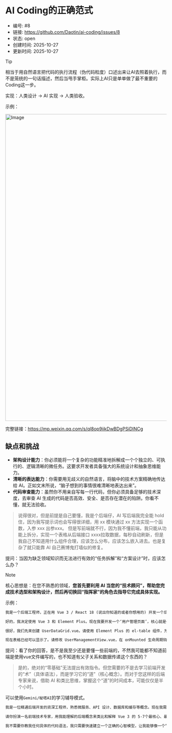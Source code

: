 # AI Coding的正确范式

- 编号: #8
- 链接: https://github.com/Daotin/ai-coding/issues/8
- 状态: open
- 创建时间: 2025-10-27
- 更新时间: 2025-10-27
> [!TIP]
> 相当于用自然语言把代码的执行流程（伪代码粒度）口述出来让AI去照着执行，而不是笼统的一句话描述，然后当甩手掌柜。实际上AI只是单单做了最不重要的Coding这一步。
> 
> 实现：人类设计 -> AI 实现 -> 人类验收。


示例：

<img width="1080" height="960" alt="Image" src="https://github.com/user-attachments/assets/ef589146-8649-4917-b39e-431c5a405a69" />

完整链接：https://mp.weixin.qq.com/s/ql8op9iikDwBDgPSiDlNCg

## 缺点和挑战

- **架构设计能力**：你必须能将一个复杂的功能精准地拆解成一个个独立的、可执行的、逻辑清晰的微任务。这要求开发者具备强大的系统设计和抽象思维能力。
- **清晰的表达能力**：你需要用无歧义的自然语言，将脑中的技术方案精确地传达给 AI。正如文末所说，“脑子想到的事情很难清晰地表达出来”。
- **代码审查能力**：虽然你不用亲自写每一行代码，但你必须具备足够的技术深度，去审查 AI 生成的代码是否高效、安全、是否存在潜在的陷阱。你看不懂，就无法验收。

> 说得很对，但是前提是自己要懂，我是个后端仔，AI 写后端我完全能 hold 住，因为我写提示词也会写得很详细，用 xx 模块通过 xx 方法实现一个函数，入参 xxx 出参xxx。  但是写前端就不行，因为我不懂前端，我只能从功能上拆分，实现一个表格从后端接口 xxxx拉取数据，每秒自动刷新，但是我自己不知道用什么组件合理，应该怎么分布，应该怎么嵌入进去。也是复杂了就只能靠 AI 自己赛博鬼打墙似的修复。
> 

提问：当因为缺乏领域知识而无法进行有效的“任务拆解”和“方案设计”时，应该怎么办？

> [!NOTE]
> 核心思想是：在您不熟悉的领域，**您首先要利用 AI 当您的“技术顾问”，帮助您完成技术选型和架构设计，然后再切换回“指挥家”的角色去指导它完成具体实现。**

示例：

```markdown
我是一个后端工程师，正在用 Vue 3 / React 18 (说出你知道的或者你想用的) 开发一个后台管理系统。我需要实现一个功能复杂的表格，要求支持：1. 前端分页 2. 按列排序 3. 单元格可编辑 4. 关键字搜索。请为我推荐 2-3 个主流的、适合该场景的 UI 组件库（例如 Element Plus, Ant Design Vue, Material-UI 等）。请用表格对比它们的优缺点，包括社区活跃度、文档质量和上手难度。

好的，我决定使用 Vue 3 和 Element Plus。现在我要开发一个‘用户管理页面’，核心就是一个数据表格。请为我设计这个页面的组件结构。我应该把它拆分成几个 .vue 文件？每个文件的核心职责是什么？它们之间的父子关系和数据传递（props/emits）应该如何设计？请用树状结构或者列表清晰地展示出来。”

很好，我们先来创建 UserDataGrid.vue。请使用 Element Plus 的 el-table 组件，为我生成这个文件的完整代码。表格需要包含‘ID’、‘用户名’、‘邮箱’、‘状态’这四列。数据暂时用 mock data 写死在代码里，让我能先看到效果。请确保代码结构清晰，并添加必要的注释。

现在表格已经可以显示了。请修改 UserManagementView.vue，在 onMounted 生命周期钩子中，使用 axios 库请求我的后端接口 GET /api/users 来获取数据，并将获取到的数据传递给 UserDataGrid.vue 组件。同时，添加加载中（loading）的状态处理。
```

提问：看了你的回答，是不是我至少还是要懂一些前端的，不然我可能都不知道前端是使用vue文件编写的，也不知道有父子关系和数据传递这个东西的？

> 是的，绝对的“零基础”无法提出有效指令。但您需要的不是去学习前端开发的“术”（具体语法），而是学习它的“道”（核心概念）。而对于您这样的后端专家来说，借助 AI 和类比思维，掌握这个“道”的时间成本，可能仅仅是半个小时。
> 

可以使用`Gemini/秘塔AI`的学习辅导模式。

```markdown
我是一位精通后端开发的资深工程师，熟悉微服务、API 设计、数据库和缓存等概念。现在我需要使用 AI 来辅助我进行前端开发，但我对现代前端框架（比如 Vue 3）几乎一无所知。

请你扮演一名前端技术专家，用我能理解的后端概念来类比和解释 Vue 3 的 5-7个最核心、最关键的“概念性知识”。

我不需要你教我任何具体的代码语法，我只需要快速建立一个正确的心智模型，让我能够像一个“架构师”一样去理解前端页面的构成和运行逻辑，从而可以向 AI 提出正确的设计和实现指令。请确保你的解释简洁、清晰，并聚焦于概念本身。
```
